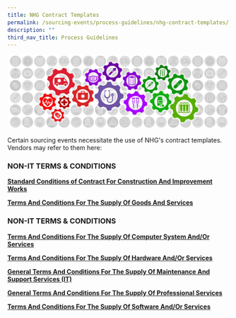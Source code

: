 ```yaml
---
title: NHG Contract Templates
permalink: /sourcing-events/process-guidelines/nhg-contract-templates/
description: ""
third_nav_title: Process Guidelines
---
```

![](/images/alps_sourcing_events_process_guidelines_1920x640_clear.png)

Certain sourcing events necessitate the use of NHG's contract templates. Vendors may refer to them here:

### NON-IT TERMS & CONDITIONS

[**Standard Conditions of Contract For Construction And Improvement Works**](/files/CONTRACT%20DIRECTORY/NHG%20TEMPLATES/nhg_scc_1_12102022_v_1_6_construction_and_improvement_works.pdf)

[**Terms And Conditions For The Supply Of Goods And Services**](/files/CONTRACT%20DIRECTORY/NHG%20TEMPLATES/nhg_scc_3_21022023_v_1_9_goods_and_services.pdf)

### NON-IT TERMS & CONDITIONS

[**Terms And Conditions For The Supply Of Computer System And/Or Services**](/files/CONTRACT%20DIRECTORY/NHG%20TEMPLATES/nhg_scc_6_itrfp_system_acquisition.pdf)

[**Terms And Conditions For The Supply Of Hardware And/Or Services**](/files/CONTRACT%20DIRECTORY/NHG%20TEMPLATES/nhg_scc_6_itrfp_hardware_acquisition.pdf)

[**General Terms And Conditions For The Supply Of Maintenance And Support Services (IT)**](/files/CONTRACT%20DIRECTORY/NHG%20TEMPLATES/nhg_scc_6_itrfp_maintenance_services.pdf)

[**General Terms And Conditions For The Supply Of Professional Services**](/files/CONTRACT%20DIRECTORY/NHG%20TEMPLATES/nhg_scc_6_itrfp_professional_services.pdf)

[**Terms And Conditions For The Supply Of Software And/Or Services**](/files/CONTRACT%20DIRECTORY/NHG%20TEMPLATES/nhg_scc_6_itrfp_software_acquisition.pdf)